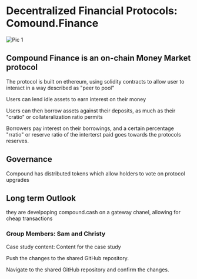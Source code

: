 # Decentralized Financial Protocols: Comound.Finance

![Pic 1](https://cdn-images-1.medium.com/max/90/1*z8UrVtod3bme4-J_pXAQQA@2x.png)

## Compound Finance is an on-chain Money Market protocol

The protocol is built on ethereum, using solidity contracts to allow user to interact in a way described as "peer to pool"

Users can lend idle assets to earn interest on their money

Users can then borrow assets against their deposits, as much as their "cratio" or collateralization ratio permits

Borrowers pay interest on their borrowings, and a certain percentage "rratio" or reserve ratio of the interterst paid goes towards the protocols reserves.

## Governance

Compound has distributed tokens which allow holders to vote on protocol upgrades

## Long term Outlook

they are develpoping compound.cash on a gateway chanel, allowing for cheap transactions



### Group Members: Sam and Christy

Case study content: Content for the case study

Push the changes to the shared GitHub repository.

Navigate to the shared GitHub repository and confirm the changes.


